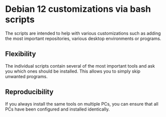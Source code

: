 # Debian 12 customizations via bash scripts
The scripts are intended to help with various customizations such as adding the most important repositories, various desktop environments or programs.

## Flexibility
The individual scripts contain several of the most important tools and ask you which ones should be installed. This allows you to simply skip unwanted programs.

## Reproducibility
If you always install the same tools on multiple PCs, you can ensure that all PCs have been configured and installed identically.
